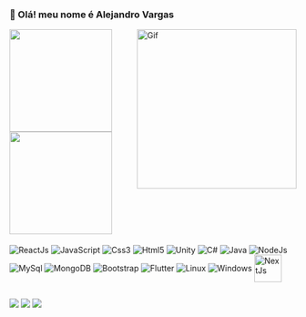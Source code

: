 ### 👋 Olá! meu nome é Alejandro Vargas 

 <div>
        <img  align="right" height="280" alt="Gif" src="https://th.bing.com/th/id/R.2377485861aa1162ba55c1823dbef8fe?rik=T6FxEDf%2bzPyvmQ&riu=http%3a%2f%2f25.media.tumblr.com%2ftumblr_lhmcq1YVTu1qz5szzo1_400.gif&ehk=E3h2ovg1zfn8M3h4KtXp6oxIJ8GeJePISVodcvTCOoU%3d&risl=&pid=ImgRaw"/>

  <a href="https://github.com/OinsaneX">
  <img height="180em"src="https://github-readme-stats.vercel.app/api?username=alev-dev&show_icons=true&theme=radical&include_all_commits=true&count_private=true"/>
  <img height="180em" src="https://github-readme-stats.vercel.app/api/top-langs/?username=alev-dev&layout=compact&langs_count=7&theme=radical"/>
</div>
  
  <div style="display: inline-block"><br>
    <img align="center" alt="ReactJs" src="https://img.icons8.com/plasticine/48/000000/react.png"/>
    <img align="center" alt="JavaScript" src="https://img.icons8.com/color/48/000000/javascript--v2.png"/>
    <img align="center" alt="Css3" src="https://img.icons8.com/color/48/000000/css3.png"/>
    <img align="center" alt="Html5" src="https://img.icons8.com/color/48/000000/html-5--v1.png"/>
    <img align="center" alt="Unity" src="https://img.icons8.com/ios-filled/48/000000/unity.png"/>
    <img align="center" alt="C#" src="https://img.icons8.com/color/48/000000/c-sharp-logo.png"/>
    <img align="center" alt="Java" src="https://img.icons8.com/color/48/000000/java-coffee-cup-logo--v1.png"/>
    <img align="center" alt="NodeJs" src="https://img.icons8.com/color/48/000000/nodejs.png"/>
    <img align="center" alt="MySql" src="https://img.icons8.com/color/48/000000/mysql-logo.png"/>
    <img align="center" alt="MongoDB" src="https://img.icons8.com/color/48/000000/mongodb.png"/>
    <img align="center" alt="Bootstrap" src="https://img.icons8.com/color/48/000000/bootstrap.png"/>
    <img align="center" alt="Flutter" src="https://img.icons8.com/color/48/000000/flutter.png"/>
    <img align="center" alt="Linux" src="https://img.icons8.com/color/48/000000/linux--v1.png"/>
    <img align="center" alt="Windows" src="https://img.icons8.com/color/48/000000/windows-10.png"/>
    <img align="center" alt="NextJs" height="48" width="48" src="https://camo.githubusercontent.com/92ec9eb7eeab7db4f5919e3205918918c42e6772562afb4112a2909c1aaaa875/68747470733a2f2f6173736574732e76657263656c2e636f6d2f696d6167652f75706c6f61642f76313630373535343338352f7265706f7369746f726965732f6e6578742d6a732f6e6578742d6c6f676f2e706e67"/>
  </div>

  ##
  
  <div>
    <a href="https://www.instagram.com/alejandro_vargas_999/"><img src="https://img.shields.io/badge/Instagram-E4405F?style=for-the-badge&logo=instagram&logoColor=white"/></a>
    <a href="https://www.facebook.com/profile.php?id=100009950736544"><img src="https://img.shields.io/badge/Facebook-1877F2?style=for-the-badge&logo=facebook&logoColor=white"/></a>
    <a href="https://www.linkedin.com/in/alejandrovargasdev/"><img src="https://img.shields.io/badge/LinkedIn-0077B5?style=for-the-badge&logo=linkedin&logoColor=white"/></a>

  </div>
